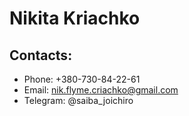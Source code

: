 # Nikita Kriachko
## Contacts:
- Phone: +380-730-84-22-61
- Email: nik.flyme.criachko@gmail.com
- Telegram: @saiba_joichiro